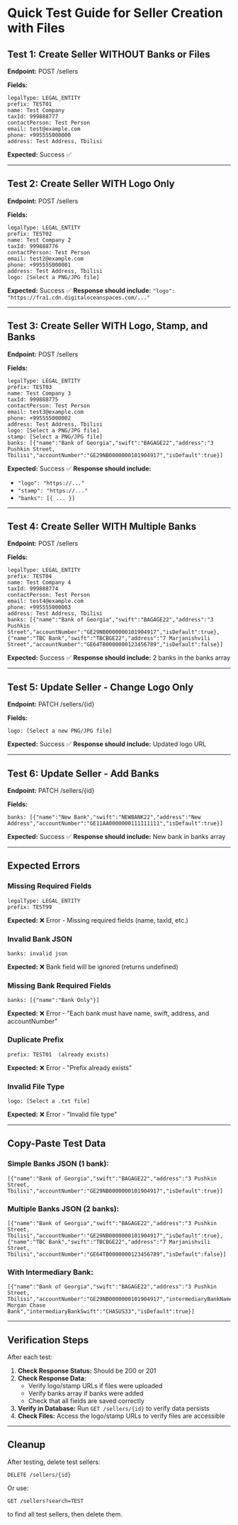 # Quick Test Guide for Seller Creation with Files

## Test 1: Create Seller WITHOUT Banks or Files

**Endpoint:** POST /sellers

**Fields:**
```
legalType: LEGAL_ENTITY
prefix: TEST01
name: Test Company
taxId: 999888777
contactPerson: Test Person
email: test@example.com
phone: +995555000000
address: Test Address, Tbilisi
```

**Expected:** Success ✅

---

## Test 2: Create Seller WITH Logo Only

**Endpoint:** POST /sellers

**Fields:**
```
legalType: LEGAL_ENTITY
prefix: TEST02
name: Test Company 2
taxId: 999888776
contactPerson: Test Person
email: test2@example.com
phone: +995555000001
address: Test Address, Tbilisi
logo: [Select a PNG/JPG file]
```

**Expected:** Success ✅
**Response should include:** `"logo": "https://fra1.cdn.digitaloceanspaces.com/..."`

---

## Test 3: Create Seller WITH Logo, Stamp, and Banks

**Endpoint:** POST /sellers

**Fields:**
```
legalType: LEGAL_ENTITY
prefix: TEST03
name: Test Company 3
taxId: 999888775
contactPerson: Test Person
email: test3@example.com
phone: +995555000002
address: Test Address, Tbilisi
logo: [Select a PNG/JPG file]
stamp: [Select a PNG/JPG file]
banks: [{"name":"Bank of Georgia","swift":"BAGAGE22","address":"3 Pushkin Street, Tbilisi","accountNumber":"GE29NB0000000101904917","isDefault":true}]
```

**Expected:** Success ✅
**Response should include:**
- `"logo": "https://..."`
- `"stamp": "https://..."`
- `"banks": [{ ... }]`

---

## Test 4: Create Seller WITH Multiple Banks

**Endpoint:** POST /sellers

**Fields:**
```
legalType: LEGAL_ENTITY
prefix: TEST04
name: Test Company 4
taxId: 999888774
contactPerson: Test Person
email: test4@example.com
phone: +995555000003
address: Test Address, Tbilisi
banks: [{"name":"Bank of Georgia","swift":"BAGAGE22","address":"3 Pushkin Street","accountNumber":"GE29NB0000000101904917","isDefault":true},{"name":"TBC Bank","swift":"TBCBGE22","address":"7 Marjanishvili Street","accountNumber":"GE64TB0000000123456789","isDefault":false}]
```

**Expected:** Success ✅
**Response should include:** 2 banks in the banks array

---

## Test 5: Update Seller - Change Logo Only

**Endpoint:** PATCH /sellers/{id}

**Fields:**
```
logo: [Select a new PNG/JPG file]
```

**Expected:** Success ✅
**Response should include:** Updated logo URL

---

## Test 6: Update Seller - Add Banks

**Endpoint:** PATCH /sellers/{id}

**Fields:**
```
banks: [{"name":"New Bank","swift":"NEWBANK22","address":"New Address","accountNumber":"GE11AA0000000111111111","isDefault":true}]
```

**Expected:** Success ✅
**Response should include:** New bank in banks array

---

## Expected Errors

### Missing Required Fields
```
legalType: LEGAL_ENTITY
prefix: TEST99
```

**Expected:** ❌ Error - Missing required fields (name, taxId, etc.)

### Invalid Bank JSON
```
banks: invalid json
```

**Expected:** ❌ Bank field will be ignored (returns undefined)

### Missing Bank Required Fields
```
banks: [{"name":"Bank Only"}]
```

**Expected:** ❌ Error - "Each bank must have name, swift, address, and accountNumber"

### Duplicate Prefix
```
prefix: TEST01  (already exists)
```

**Expected:** ❌ Error - "Prefix already exists"

### Invalid File Type
```
logo: [Select a .txt file]
```

**Expected:** ❌ Error - "Invalid file type"

---

## Copy-Paste Test Data

### Simple Banks JSON (1 bank):
```
[{"name":"Bank of Georgia","swift":"BAGAGE22","address":"3 Pushkin Street, Tbilisi","accountNumber":"GE29NB0000000101904917","isDefault":true}]
```

### Multiple Banks JSON (2 banks):
```
[{"name":"Bank of Georgia","swift":"BAGAGE22","address":"3 Pushkin Street, Tbilisi","accountNumber":"GE29NB0000000101904917","isDefault":true},{"name":"TBC Bank","swift":"TBCBGE22","address":"7 Marjanishvili Street, Tbilisi","accountNumber":"GE64TB0000000123456789","isDefault":false}]
```

### With Intermediary Bank:
```
[{"name":"Bank of Georgia","swift":"BAGAGE22","address":"3 Pushkin Street, Tbilisi","accountNumber":"GE29NB0000000101904917","intermediaryBankName":"JP Morgan Chase Bank","intermediaryBankSwift":"CHASUS33","isDefault":true}]
```

---

## Verification Steps

After each test:

1. **Check Response Status:** Should be 200 or 201
2. **Check Response Data:**
   - Verify logo/stamp URLs if files were uploaded
   - Verify banks array if banks were added
   - Check that all fields are saved correctly
3. **Verify in Database:** Run `GET /sellers/{id}` to verify data persists
4. **Check Files:** Access the logo/stamp URLs to verify files are accessible

---

## Cleanup

After testing, delete test sellers:
```
DELETE /sellers/{id}
```

Or use:
```
GET /sellers?search=TEST
```
to find all test sellers, then delete them.
